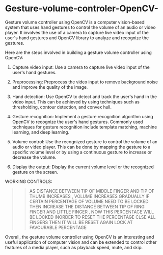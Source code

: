 # Gesture-volume-controler-OpenCV-
Gesture volume controller using OpenCV is a computer vision-based system that uses hand gestures to control the volume of an audio or video player. It involves the use of a camera to capture live video input of the user's hand gestures and OpenCV library to analyze and recognize the gestures.

Here are the steps involved in building a gesture volume controller using OpenCV:

1. Capture video input: Use a camera to capture live video input of the user's hand gestures.

2. Preprocessing: Preprocess the video input to remove background noise and improve the quality of the image.

3. Hand detection: Use OpenCV to detect and track the user's hand in the video input. This can be achieved by using techniques such as thresholding, contour detection, and convex hull.

4. Gesture recognition: Implement a gesture recognition algorithm using OpenCV to recognize the user's hand gestures. Commonly used techniques for gesture recognition include template matching, machine learning, and deep learning.

5. Volume control: Use the recognized gesture to control the volume of an audio or video player. This can be done by mapping the gesture to a specific volume level or by using a continuous gesture to increase or decrease the volume.

6. Display the output: Display the current volume level or the recognized gesture on the screen.

WORKING CONTROLS:

>> AS DISTANCE BETWEEN TIP OF MIDDLE FINGER AND TIP OF THUMB INCREASES , VOLUME INCREASES GRADUALLY
>> IF CERTAIN PERCENTAGE OF VOLUME NEED TO BE LOCKED THEN INCREASE THE DISTANCE BETWEEN TIP OF RING FINGER AND LITTLE FINGER , NOW THIS PERCENTAGE WILL BE LOCKED
>> INORDER TO RESET THE PERCENTAGE CLSE ALL FINGERS THEN IT WILL BE RESET
>> AGAIN LOCK AT FAVOURABLE PERCENTAGE

Overall, the gesture volume controller using OpenCV is an interesting and useful application of computer vision and can be extended to control other features of a media player, such as playback speed, mute, and skip.
